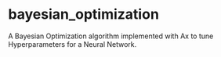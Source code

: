 # bayesian_optimization
A Bayesian Optimization algorithm implemented with Ax to tune Hyperparameters for a Neural Network.
